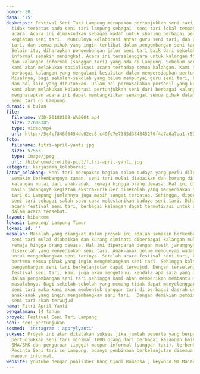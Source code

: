 ```yaml
---
nomor: 30
dana: '75'
deskripsi: Festival Seni Tari Lampung merupakan pertunjukkan seni tari nasional, dengan
  tidak terbatas pada seni tari lampung sebagai  seni tari lokal tempat terselenggaranya
  acara. Acara ini dimaksudkan sebagai wadah untuk sharing berbagai pengetahuan tentang
  kegiatan seni tari.  Munculnya kolaborasi antar guru seni tari, dan pengampu sanggar
  tari, dan semua pihak yang ingin terlibat dalam pengembangan seni tari di Lampung.
  Selain itu, diharapkan pengembangan jalur seni tari baik dari sekolah formal dan
  informal semakin meningkat. Acara ini terselenggara untuk kalangan formal (sekolah)
  dan kalangan informal (sanggar tari) yang ada di Lampung. Sebelum acra ini terselenggara,
  kami akan melakukan sosialisasi acara terhadap semua kalangan. Kami akan membantu
  berbagai kalangan yang mengalami kesulitan dalam mempersiapkan pertunjukkan seni.
  Misalnya, bagi sekolah-sekolah yang belum mempunyai guru seni tari, konstum tari
  dan hal lain yang dibutuhkan. Dalam hal permasalahan personil yang kurang memadai,
  kami akan melakukan kolaborasi pertunjukkan seni dari berbagai kalangan. Kami sangat
  mengharapkan acara ini dapat membangkitkan semangat semua pihak dalam mengembangkan
  seni tari di Lampung.
durasi: 6 bulan
file:
  filename: VID-20180109-WA0004.mp4
  size: 27608385
  type: video/mp4
  url: http://5c4cf848f6454dc02ec8-c49fe7e7355d384845270f4a7a0a7aa1.r53.cf2.rackcdn.com/ad6e6f5c-ae06-4df6-a80c-0a3587a48b76/VID-20180109-WA0004.mp4
foto:
  filename: fitri-april-yanti.jpg
  size: 57553
  type: image/jpeg
  url: /hibahcme/profile-pict/fitri-april-yanti.jpg
kategori: kerjasama_kolaborasi
latar_belakang: Seni tari merupakan bagian dalam budaya yang perlu dilestarikan. Namun,
  semakin berkembangnya zaman, seni tari mulai diabaikan dan kurang diminati diberbagai
  kalangan mulai dari anak-anak, remaja hingga orang dewasa. Hal ini diperparah dengan
  masih jarangnya kegiatan ekstrakurikuler disekolah yang menyediakan seni tari. Sanggar
  tari di Lampung jumlahnya juga masih sangat terbatas. Sehingga, diperlukan festival
  seni tari sebagai salah satu cara melestarikan budaya seni tari. Diharapkan dengan
  acara festival seni tari, berbagai kalangan dapat termotivasi untuk berpartisipasi
  dalam acara tersebut.
layout: hibahcme
lokasi: Lampung/ Lampung Timur
lokasi_id: ''
masalah: Masalah yang diangkat dalam proyek ini adalah semakin berkembangnya zaman,
  seni tari mulai diabaikan dan kurang diminati diberbagai kalangan mulai dari anak-anak,
  remaja hingga orang dewasa. Hal ini diperparah dengan masih jarangnya kegiatan ekstrakurikuler
  disekolah yang menyediakan seni tari. Anak-anak belum mempunyai wadah yang luas
  untuk mengembangkan seni tarinya. Setelah acara festival seni tari, kami akan dapat
  bertemu semua pihak yang ingin mengembangkan seni tari. Sehingga kolaborasi dalam
  pengembangan seni tari berkelanjutan dapat terwujud. Dengan terselenggaranya acara
  festival seni tari, kami juga akan mengetahui kendala apa saja yang dialami sekolah-sekolah
  dalam pengembangan seni tari sehingga kami akan memberikan membantu menyelesaikan
  masalahnya. Bagi sekolah-sekolah yang memang tidak dapat menyelenggarakan ektrakurikuler
  seni tari maka kami akan membentuk sanggar tari di berbagai daerah untuk mewadahi
  anak-anak yang ingin mengembangkan seni tari.  Dengan demikian pembinaan dan pelestarian
  seni tari akan terwujud
nama: Fitri April Yanti
pengalaman: 14 tahun
proyek: Festival Seni Tari Lampung
seni: seni_pertunjukan
sosmed: 'instagram : apprylyanti'
sukses: Proyek ini akan dikatakan sukses jika jumlah peserta yang berpartisipasi dalam
  pertunjukkan seni tari minimal 1000 orang dari berbagai kalangan baik formal (SD/MI,SMP/Mts,MA/
  SMA/SMK dan perguruan tinggi) maupun informal (sanggar tari), terbentuknya komunitas
  Pecinta Seni tari se Lampung, adanya pembinaan berkelanjutan disemua kalangan formal
  maupun informal.
website: youtube dengan publisher Kang Djadi Romansa ; keyword MI Ma'arif NU 6 Oke
---
```

